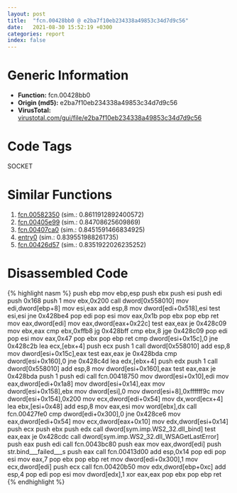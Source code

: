 ```yaml
---
layout: post
title:  "fcn.00428bb0 @ e2ba7f10eb234338a49853c34d7d9c56"
date:   2021-08-30 15:52:19 +0300
categories: report
index: false
---
```


# Generic Information
- **Function:** fcn.00428bb0
- **Origin (md5):** e2ba7f10eb234338a49853c34d7d9c56
- **VirusTotal:** [virustotal.com/gui/file/e2ba7f10eb234338a49853c34d7d9c56][virustotal_ref]

# Code Tags
<span class="tag" id="SOCKET">SOCKET</span>


# Similar Functions

1. [fcn.00582350][similar_1_ref] (sim.: 0.8611912892400572)
2. [fcn.00405e99][similar_2_ref] (sim.: 0.84708625609869)
3. [fcn.00407ca0][similar_3_ref] (sim.: 0.8451591466834925)
4. [entry0][similar_4_ref] (sim.: 0.839551988261735)
5. [fcn.00426d57][similar_5_ref] (sim.: 0.8351922026235252)


# Disassembled Code

{% highlight nasm %}
push ebp
mov ebp,esp
push ebx
push esi
push edi
push 0x168
push 1
mov ebx,0x200
call dword[0x558010]
mov edi,dword[ebp+8]
mov esi,eax
add esp,8
mov dword[edi+0x518],esi
test esi,esi
jne 0x428be4
pop edi
pop esi
mov eax,0x1b
pop ebx
pop ebp
ret
mov eax,dword[edi]
mov eax,dword[eax+0x22c]
test eax,eax
je 0x428c09
mov ebx,eax
cmp ebx,0xffb8
jg 0x428bff
cmp ebx,8
jge 0x428c09
pop edi
pop esi
mov eax,0x47
pop ebx
pop ebp
ret
cmp dword[esi+0x15c],0
jne 0x428c2b
lea ecx,[ebx+4]
push ecx
push 1
call dword[0x558010]
add esp,8
mov dword[esi+0x15c],eax
test eax,eax
je 0x428bda
cmp dword[esi+0x160],0
jne 0x428c4d
lea edx,[ebx+4]
push edx
push 1
call dword[0x558010]
add esp,8
mov dword[esi+0x160],eax
test eax,eax
je 0x428bda
push 1
push edi
call fcn.00418750
mov dword[esi+0x10],edi
mov eax,dword[edi+0x1a8]
mov dword[esi+0x14],eax
mov dword[esi+0x158],ebx
mov dword[esi],0
mov dword[esi+8],0xffffff9c
mov dword[esi+0x154],0x200
mov ecx,dword[edi+0x54]
mov dx,word[ecx+4]
lea ebx,[esi+0x48]
add esp,8
mov eax,esi
mov word[ebx],dx
call fcn.00427fe0
cmp dword[edi+0x300],0
jne 0x428ce6
mov eax,dword[edi+0x54]
mov ecx,dword[eax+0x10]
mov edx,dword[esi+0x14]
push ecx
push ebx
push edx
call dword[sym.imp.WS2_32.dll_bind]
test eax,eax
je 0x428cdc
call dword[sym.imp.WS2_32.dll_WSAGetLastError]
push eax
push edi
call fcn.0043bc80
push eax
mov eax,dword[edi]
push str.bind___failed___s
push eax
call fcn.00413d00
add esp,0x14
pop edi
pop esi
mov eax,7
pop ebx
pop ebp
ret
mov dword[edi+0x300],1
mov ecx,dword[edi]
push ecx
call fcn.00420b50
mov edx,dword[ebp+0xc]
add esp,4
pop edi
pop esi
mov dword[edx],1
xor eax,eax
pop ebx
pop ebp
ret
{% endhighlight %}


[similar_1_ref]: /report/fcn.00582350@c92f0480e2fbc88393d2c65c08a235e0
[similar_2_ref]: /report/fcn.00405e99@35bedc5498306afe90b32d21d460d74f
[similar_3_ref]: /report/fcn.00407ca0@b9bcb002212a6b3f234989f71e66f5f7
[similar_4_ref]: /report/entry0@e9782a46c2d4ab52d9b2b1b712934fbe
[similar_5_ref]: /report/fcn.00426d57@56a02334aea008c131d2741a089910fb
[virustotal_ref]: https://www.virustotal.com/gui/file/e2ba7f10eb234338a49853c34d7d9c56